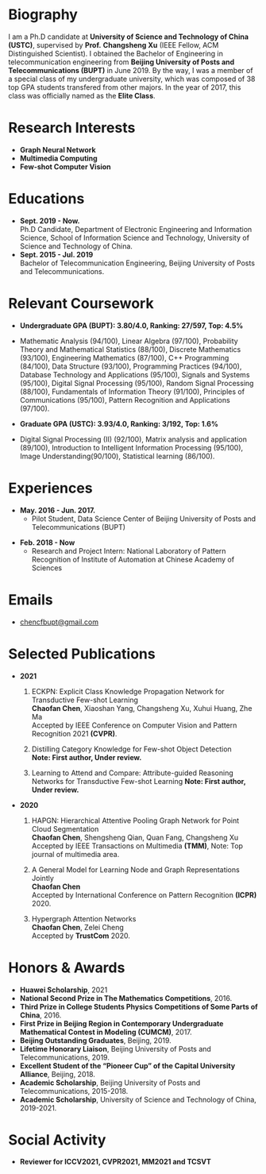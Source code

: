 # Biography
I am a Ph.D candidate at **University of Science and Technology of China (USTC)**, supervised by **Prof.** **Changsheng Xu** (IEEE Fellow, ACM Distinguished Scientist). I obtained the Bachelor of Engineering in telecommunication engineering from **Beijing University of Posts and Telecommunications (BUPT)** in June 2019. By the way, I was a member of a special class of my undergraduate university, which was composed of 38 top GPA students transfered from other majors. In the year of 2017, this class was officially named as the **Elite Class**.

<!-- * **Note: Actively seeking for either Ph.D. or industrial opportunities starting from 2022 Fall.** -->

# Research Interests

* **Graph Neural Network**
* **Multimedia Computing**
* **Few-shot Computer Vision**
  
# Educations

- **Sept. 2019 - Now.**  
  Ph.D Candidate, Department of Electronic Engineering and Information Science, School of Information Science and Technology, University of Science and Technology of China. 
- **Sept. 2015 - Jul. 2019**  
  Bachelor of Telecommunication Engineering, Beijing University of Posts and Telecommunications.

# Relevant Coursework
* **Undergraduate GPA (BUPT): 3.80/4.0, Ranking: 27/597, Top: 4.5%**
* Mathematic Analysis (94/100), Linear Algebra (97/100), Probability Theory and Mathematical Statistics (88/100), Discrete Mathematics (93/100), Engineering Mathematics (87/100), C++ Programming (84/100), Data Structure (93/100), Programming Practices (94/100), Database Technology and Applications (95/100), Signals and Systems (95/100), Digital Signal Processing (95/100), Random Signal Processing (88/100), Fundamentals of Information Theory (91/100), Principles of Communications (95/100), Pattern Recognition and Applications (97/100).

* **Graduate GPA (USTC): 3.93/4.0, Ranking: 3/192, Top: 1.6%**
* Digital Signal Processing (II) (92/100), Matrix analysis and application (89/100), Introduction to Intelligent Information Processing (95/100), Image Understanding(90/100), Statistical learning (86/100).

# Experiences
* **May. 2016 - Jun. 2017.**
  * Pilot Student, Data Science Center of Beijing University of Posts and Telecommunications (BUPT)
<!-- * **Oct. 2017 - Jan. 2018.**  
  * Research Assistant: Computing Institute of Peking University -->
* **Feb. 2018 - Now**  
  * Research and Project Intern: National Laboratory of Pattern Recognition of Institute of Automation at Chinese Academy of Sciences
  
# Emails
* chencfbupt@gmail.com
  
# Selected Publications
* **2021**  

  1. ECKPN: Explicit Class Knowledge Propagation Network for Transductive Few-shot Learning  
  **Chaofan Chen**, Xiaoshan Yang, Changsheng Xu, Xuhui Huang, Zhe Ma   
  Accepted by IEEE Conference on Computer Vision and Pattern Recognition 2021 **(CVPR)**.
  
  2. Distilling Category Knowledge for Few-shot Object Detection   
  **Note: First author, Under review.**
  
  3. Learning to Attend and Compare: Attribute-guided Reasoning Networks for Transductive Few-shot Learning
  **Note: First author, Under review.**

* **2020**  

  1. HAPGN: Hierarchical Attentive Pooling Graph Network for Point Cloud Segmentation  
  **Chaofan Chen**, Shengsheng Qian, Quan Fang, Changsheng Xu  
  Accepted by IEEE Transactions on Multimedia **(TMM)**, Note: Top journal of multimedia area.
  
  2. A General Model for Learning Node and Graph Representations Jointly  
  **Chaofan Chen**  
  Accepted by International Conference on Pattern Recognition **(ICPR)** 2020.
  
  3. Hypergraph Attention Networks  
  **Chaofan Chen**, Zelei Cheng  
  Accepted by **TrustCom** 2020.


# Honors & Awards
* **Huawei Scholarship**, 2021
* **National Second Prize in The Mathematics Competitions**, 2016.
* **Third Prize in College Students Physics Competitions of Some Parts of China**, 2016.
* **First Prize in Beijing Region in Contemporary Undergraduate Mathematical Contest in Modeling (CUMCM)**, 2017.
* **Beijing Outstanding Graduates**, Beijing, 2019.
* **Lifetime Honorary Liaison**, Beijing University of Posts and Telecommunications, 2019.
* **Excellent Student of the “Pioneer Cup” of the Capital University Alliance**, Beijing, 2018.
* **Academic Scholarship**, Beijing University of Posts and Telecommunications, 2015-2018.
* **Academic Scholarship**, University of Science and Technology of China, 2019-2021.

# Social Activity
* **Reviewer for ICCV2021, CVPR2021, MM2021 and TCSVT**

